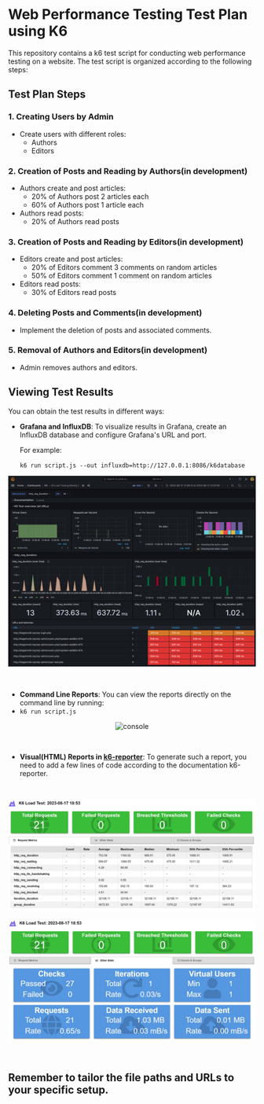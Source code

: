 # Web Performance Testing Test Plan using K6

This repository contains a k6 test script for conducting web performance testing on a website. The test script is organized according to the following steps:
## Test Plan Steps

### 1. Creating Users by Admin

- Create users with different roles:
  - Authors
  - Editors

### 2. Creation of Posts and Reading by Authors(in development)

- Authors create and post articles:
  - 20% of Authors post 2 articles each
  - 60% of Authors post 1 article each
- Authors read posts:
  - 20% of Authors read posts

### 3. Creation of Posts and Reading by Editors(in development)

- Editors create and post articles:
  - 20% of Editors comment 3 comments on random articles
  - 50% of Editors comment 1 comment on random articles
- Editors read posts:
  - 30% of Editors read posts

### 4. Deleting Posts and Comments(in development)

- Implement the deletion of posts and associated comments.


### 5. Removal of Authors and Editors(in development)

- Admin removes authors and editors.


## Viewing Test Results

You can obtain the test results in different ways:

- **Grafana and InfluxDB**:
  To visualize results in Grafana, create an InfluxDB database and configure Grafana's URL and port.

  For example:

  ```
  k6 run script.js --out influxdb=http://127.0.0.1:8086/k6database
  ```
 <p align="center">
  <img src="images/Grafana.png" alt="Grafana"/>
  </p>

<br>

- **Command Line Reports**:
You can view the reports directly on the command line by running:
- ```k6 run script.js```

 <p align="center">
  <img src="images/." alt="console"/>
  </p>


<br>

- **Visual(HTML) Reports in [k6-reporter](https://github.com/benc-uk/k6-reporter)**:
To generate such a report, you need to add a few lines of code according to the documentation k6-reporter.

<br>

  <p align="center">
  <img src="images/html_report1.JPG" alt="html_report1"/>
  </p>

  <p align="center">
  <img src="images/k6_console2.JPG" alt="html_report2"/>
  </p>

<br>

## Remember to tailor the file paths and URLs to your specific setup.
